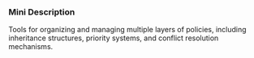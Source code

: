### Mini Description

Tools for organizing and managing multiple layers of policies, including inheritance structures, priority systems, and conflict resolution mechanisms.
